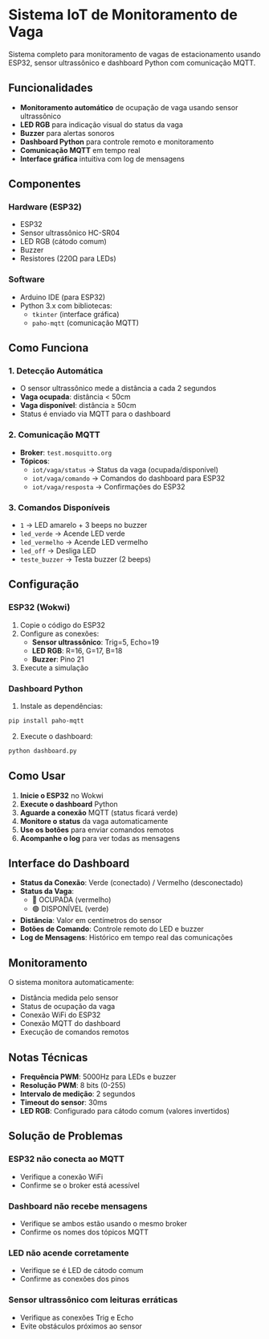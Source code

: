 # Sistema IoT de Monitoramento de Vaga

Sistema completo para monitoramento de vagas de estacionamento usando ESP32, sensor ultrassônico e dashboard Python com comunicação MQTT.

##  Funcionalidades

- **Monitoramento automático** de ocupação de vaga usando sensor ultrassônico
- **LED RGB** para indicação visual do status da vaga
- **Buzzer** para alertas sonoros
- **Dashboard Python** para controle remoto e monitoramento
- **Comunicação MQTT** em tempo real
- **Interface gráfica** intuitiva com log de mensagens

## Componentes

### Hardware (ESP32)
- ESP32
- Sensor ultrassônico HC-SR04
- LED RGB (cátodo comum)
- Buzzer
- Resistores (220Ω para LEDs)

### Software
- Arduino IDE (para ESP32)
- Python 3.x com bibliotecas:
  - `tkinter` (interface gráfica)
  - `paho-mqtt` (comunicação MQTT)

## Como Funciona

### 1. **Detecção Automática**
- O sensor ultrassônico mede a distância a cada 2 segundos
- **Vaga ocupada**: distância < 50cm
- **Vaga disponível**: distância ≥ 50cm
- Status é enviado via MQTT para o dashboard

### 2. **Comunicação MQTT**
- **Broker**: `test.mosquitto.org`
- **Tópicos**:
  - `iot/vaga/status` → Status da vaga (ocupada/disponível)
  - `iot/vaga/comando` → Comandos do dashboard para ESP32
  - `iot/vaga/resposta` → Confirmações do ESP32

### 3. **Comandos Disponíveis**
- `1` → LED amarelo + 3 beeps no buzzer
- `led_verde` → Acende LED verde
- `led_vermelho` → Acende LED vermelho
- `led_off` → Desliga LED
- `teste_buzzer` → Testa buzzer (2 beeps)

##  Configuração

### ESP32 (Wokwi)
1. Copie o código do ESP32
2. Configure as conexões:
   - **Sensor ultrassônico**: Trig=5, Echo=19
   - **LED RGB**: R=16, G=17, B=18
   - **Buzzer**: Pino 21
3. Execute a simulação

### Dashboard Python
1. Instale as dependências:
```bash
pip install paho-mqtt
```

2. Execute o dashboard:
```bash
python dashboard.py
```

##  Como Usar

1. **Inicie o ESP32** no Wokwi
2. **Execute o dashboard** Python
3. **Aguarde a conexão** MQTT (status ficará verde)
4. **Monitore o status** da vaga automaticamente
5. **Use os botões** para enviar comandos remotos
6. **Acompanhe o log** para ver todas as mensagens

## Interface do Dashboard

- **Status da Conexão**: Verde (conectado) / Vermelho (desconectado)
- **Status da Vaga**: 
  - 🔴 OCUPADA (vermelho)
  - 🟢 DISPONÍVEL (verde)
- **Distância**: Valor em centímetros do sensor
- **Botões de Comando**: Controle remoto do LED e buzzer
- **Log de Mensagens**: Histórico em tempo real das comunicações

##  Monitoramento

O sistema monitora automaticamente:
- Distância medida pelo sensor
- Status de ocupação da vaga
- Conexão WiFi do ESP32
- Conexão MQTT do dashboard
- Execução de comandos remotos

##  Notas Técnicas

- **Frequência PWM**: 5000Hz para LEDs e buzzer
- **Resolução PWM**: 8 bits (0-255)
- **Intervalo de medição**: 2 segundos
- **Timeout do sensor**: 30ms
- **LED RGB**: Configurado para cátodo comum (valores invertidos)

##  Solução de Problemas

### ESP32 não conecta ao MQTT
- Verifique a conexão WiFi
- Confirme se o broker está acessível

### Dashboard não recebe mensagens
- Verifique se ambos estão usando o mesmo broker
- Confirme os nomes dos tópicos MQTT

### LED não acende corretamente
- Verifique se é LED de cátodo comum
- Confirme as conexões dos pinos

### Sensor ultrassônico com leituras erráticas
- Verifique as conexões Trig e Echo
- Evite obstáculos próximos ao sensor
